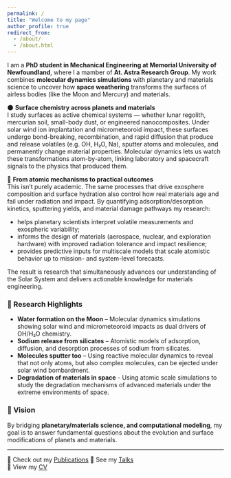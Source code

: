 ```yaml
---
permalink: /
title: "Welcome to my page"
author_profile: true
redirect_from: 
  - /about/
  - /about.html
---
```


I am a **PhD student in Mechanical Engineering at Memorial University of Newfoundland**, where I a mamber of **At. Astra Research Group**. My work combines **molecular dynamics simulations** with planetary and materials science to uncover how **space weathering** transforms the surfaces of airless bodies (like the Moon and Mercury) and materials.

🌑 **Surface chemistry across planets and materials**  
I study surfaces as active chemical systems — whether lunar regolith, mercurian soil, small-body dust, or engineered nanocomposites. Under solar wind ion implantation and micrometeoroid impact, these surfaces undergo bond-breaking, recombination, and rapid diffusion that produce and release volatiles (e.g. OH, H₂O, Na), sputter atoms and molecules, and permanently change material properties. Molecular dynamics lets us watch these transformations atom-by-atom, linking laboratory and spacecraft signals to the physics that produced them.


🧪 **From atomic mechanisms to practical outcomes**  
This isn’t purely academic. The same processes that drive exosphere composition and surface hydration also control how real materials age and fail under radiation and impact. By quantifying adsorption/desorption kinetics, sputtering yields, and material damage pathways my research:  
- helps planetary scientists interpret volatile measurements and exospheric variability;  
- informs the design of materials (aerospace, nuclear, and exploration hardware) with improved radiation tolerance and impact resilience;  
- provides predictive inputs for multiscale models that scale atomistic behavior up to mission- and system-level forecasts.
   
The result is research that simultaneously advances our understanding of the Solar System and delivers actionable knowledge for materials engineering.

### 🔬 Research Highlights
- **Water formation on the Moon** – Molecular dynamics simulations showing solar wind and micrometeoroid impacts as dual drivers of OH/H₂O chemistry.  
- **Sodium release from silicates** – Atomistic models of adsorption, diffusion, and desorption processes of sodium from silicates.  
- **Molecules sputter too** – Using reactive molecular dynamics to reveal that not only atoms, but also complex molecules, can be ejected under solar wind bombardment.
- **Degradation of materials in space** - Using atomic scale simulations to study the degradation mechanisms of advanced materials under the extreme environments of space. 

### 🚀 Vision
By bridging **planetary/materials science, and computational modeling**, my goal is to answer fundamental questions about the evolution and  surface modifications of planets and materials.

---

📄 Check out my [Publications](https://a-georgiou19.github.io/apgeorgiou.github.io/publications/) 
🎤 See my [Talks](https://a-georgiou19.github.io/apgeorgiou.github.io/talks/)  
📑 View my [CV](https://a-georgiou19.github.io/apgeorgiou.github.io/cv/)  
